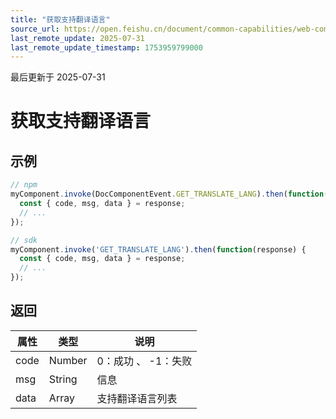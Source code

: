```yaml
---
title: "获取支持翻译语言"
source_url: https://open.feishu.cn/document/common-capabilities/web-components/uYDO3YjL2gzN24iN3cjN/invoke-api/get-support-translate-languages
last_remote_update: 2025-07-31
last_remote_update_timestamp: 1753959799000
---
```

最后更新于 2025-07-31

# 获取支持翻译语言
## 示例
```js
// npm
myComponent.invoke(DocComponentEvent.GET_TRANSLATE_LANG).then(function(response) {
  const { code, msg, data } = response;
  // ...
});

// sdk
myComponent.invoke('GET_TRANSLATE_LANG').then(function(response) {
  const { code, msg, data } = response;
  // ...
});
```

## 返回
|属性|	类型|	说明|
| ---|----- | ------- | 
|code|	Number |	0：成功 、 -1：失败 |
|msg|	String |	信息 |
|data|Array|支持翻译语言列表|
